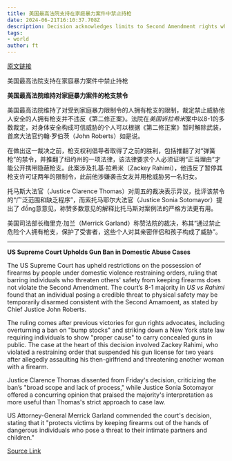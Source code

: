 ```yaml
---
title: 美国最高法院支持在家庭暴力案件中禁止持枪
date: 2024-06-21T16:10:37.708Z
description: Decision acknowledges limits to Second Amendment rights when there is a ‘credible threat’ of harm to others
tags: 
- world
author: ft
---
```


[原文链接](https://ft.com/content/063d4634-8130-49eb-8bb9-cec1bf9767a2)

美国最高法院支持在家庭暴力案件中禁止持枪

**美国最高法院维持对家庭暴力案件的枪支禁令**

美国最高法院维持了对受到家庭暴力限制令的人拥有枪支的限制，裁定禁止威胁他人安全的人拥有枪支并不违反《第二修正案》。法院在*美国诉拉希米*案中以8-1的多数裁定，对身体安全构成可信威胁的个人可以根据《第二修正案》暂时解除武装，首席大法官约翰·罗伯茨（John Roberts）如是说。

在做出这一裁决之前，枪支权利倡导者取得了之前的胜利，包括推翻了对“弹簧枪”的禁令，并推翻了纽约州的一项法律，该法律要求个人必须证明“正当理由”才能公开携带隐蔽枪支。此案涉及扎基·拉希米（Zackey Rahimi），他违反了暂停其枪支许可证两年的限制令，此前他涉嫌袭击女友并用枪威胁另一名妇女。

托马斯大法官（Justice Clarence Thomas）对周五的裁决表示异议，批评该禁令的“广泛范围和缺乏程序”，而索托马耶尔大法官（Justice Sonia Sotomayor）提出了 đồng意意见，称赞多数意见的解释比托马斯对案例法的严格方法更有用。

美国司法部长梅里克·加兰（Merrick Garland）称赞法院的裁决，称其“通过禁止危险个人拥有枪支，保护了受害者，这些个人对其亲密伴侣和孩子构成了威胁”。

---

 **US Supreme Court Upholds Gun Ban in Domestic Abuse Cases**

The US Supreme Court has upheld restrictions on the possession of firearms by people under domestic violence restraining orders, ruling that barring individuals who threaten others' safety from keeping firearms does not violate the Second Amendment. The court’s 8-1 majority in *US vs Rahimi* found that an individual posing a credible threat to physical safety may be temporarily disarmed consistent with the Second Amamoent, as stated by Chief Justice John Roberts.

The ruling comes after previous victories for gun rights advocates, including overturning a ban on "bump stocks" and striking down a New York state law requiring individuals to show "proper cause" to carry concealed guns in public. The case at the heart of this decision involved Zackey Rahimi, who violated a restraining order that suspended his gun license for two years after allegedly assaulting his then-girlfriend and threatening another woman with a firearm.

Justice Clarence Thomas dissented from Friday's decision, criticizing the ban’s "broad scope and lack of process," while Justice Sonia Sotomayor offered a concurring opinion that praised the majority's interpretation as more useful than Thomas's strict approach to case law.

US Attorney-General Merrick Garland commended the court's decision, stating that it "protects victims by keeping firearms out of the hands of dangerous individuals who pose a threat to their intimate partners and children."

[Source Link](https://ft.com/content/063d4634-8130-49eb-8bb9-cec1bf9767a2)

